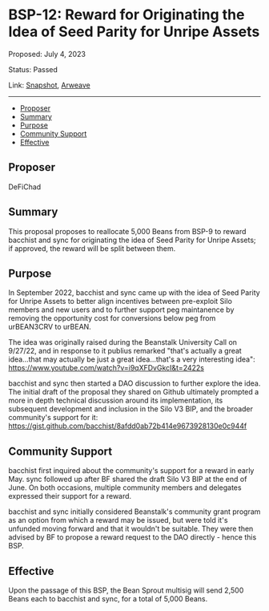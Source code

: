 # BSP-12: Reward for Originating the Idea of Seed Parity for Unripe Assets

Proposed: July 4, 2023

Status: Passed

Link: [Snapshot](https://snapshot.org/#/wearebeansprout.eth/proposal/0xd6de7d9da622ee2490aeb41c7ba759762a2b26750a8d42324d32aa10198d9591), [Arweave](https://arweave.net/mJj6cr6bW7quIHW6E2gr3h840Exyzr73G9NQfP02-8I)

---

- [Proposer](#proposer)
- [Summary](#summary)
- [Purpose](#purpose)
- [Community Support](#community-support)
- [Effective](#effective)

## Proposer

DeFiChad

## Summary

This proposal proposes to reallocate 5,000 Beans from BSP-9 to reward bacchist and sync for originating the idea of Seed Parity for Unripe Assets; if approved, the reward will be split between them.

## Purpose

In September 2022, bacchist and sync came up with the idea of Seed Parity for Unripe Assets to better align incentives between pre-exploit Silo members and new users and to further support peg maintanence by removing the opportunity cost for conversions below peg from urBEAN3CRV to urBEAN.

The idea was originally raised during the Beanstalk University Call on 9/27/22, and in response to it publius remarked "that's actually a great idea...that may actually be just a great idea...that's a very interesting idea": https://www.youtube.com/watch?v=i9qXFDvGkcI&t=2422s

bacchist and sync then started a DAO discussion to further explore the idea. The initial draft of the proposal they shared on Github ultimately prompted a more in depth technical discussion around its implementation, its subsequent development and inclusion in the Silo V3 BIP, and the broader community's support for it: https://gist.github.com/bacchist/8afdd0ab72b414e9673928130e0c944f

## Community Support

bacchist first inquired about the community's support for a reward in early May. sync followed up after BF shared the draft Silo V3 BIP at the end of June. On both occasions, multiple community members and delegates expressed their support for a reward. 

bacchist and sync initially considered Beanstalk's community grant program as an option from which a reward may be issued, but were told it's unfunded moving forward and that it wouldn't be suitable. They were then advised by BF to propose a reward request to the DAO directly - hence this BSP.

## Effective

Upon the passage of this BSP, the Bean Sprout multisig will send 2,500 Beans each to bacchist and sync, for a total of 5,000 Beans.
